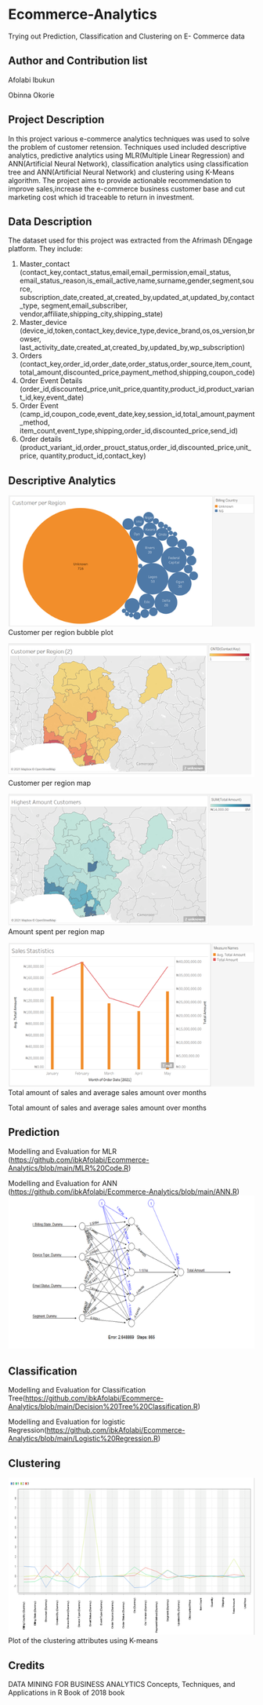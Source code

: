 # Ecommerce-Analytics
Trying out Prediction, Classification and Clustering  on E- Commerce data

Author and Contribution list
----------------------------
Afolabi Ibukun

Obinna Okorie


Project Description
-------------------
In this project various e-commerce analytics techniques was used to solve the problem of customer retension. Techniques used included descriptive analytics, predictive analytics using MLR(Multiple Linear Regression) and ANN(Artificial Neural Network), classification analytics using classification tree and ANN(Artificial Neural Network) and clustering using K-Means algorithm.
The project aims to provide actionable recommendation to improve sales,increase the e-commerce business customer base and cut marketing cost which id traceable to return in investment. 


Data Description
----------------
The dataset used for this project was extracted from the Afrimash DEngage platform. They include:
1.	Master_contact 
(contact_key,contact_status,email,email_permission,email_status, email_status_reason,is_email_active,name,surname,gender,segment,source, subscription_date,created_at,created_by,updated_at,updated_by,contact_type, segment,email_subscriber, vendor,affiliate,shipping_city,shipping_state)
2.	Master_device             
(device_id,token,contact_key,device_type,device_brand,os,os_version,browser, last_activity_date,created_at,created_by,updated_by,wp_subscription)
3.	Orders
(contact_key,order_id,order_date,order_status,order_source,item_count, total_amount,discounted_price,payment_method,shipping,coupon_code)
4.	Order Event Details
(order_id,discounted_price,unit_price,quantity,product_id,product_variant_id,key,event_date)
5.	Order Event
(camp_id,coupon_code,event_date,key,session_id,total_amount,payment_method, item_count,event_type,shipping,order_id,discounted_price,send_id)
6.	Order details
(product_variant_id,order_prouct_status,order_id,discounted_price,unit_price, quantity,product_id,contact_key)


Descriptive Analytics
---------------------
![](images/image1.png)
Customer per region bubble plot


![](images/image2.png)
Customer per region map

![](images/image3.png)
Amount spent per region map

![](images/image4.png)
Total amount of sales and average sales amount over months




Total amount of sales and average sales amount over months

Prediction
-----------
Modelling and Evaluation for MLR (https://github.com/ibkAfolabi/Ecommerce-Analytics/blob/main/MLR%20Code.R)

Modelling and Evaluation for ANN (https://github.com/ibkAfolabi/Ecommerce-Analytics/blob/main/ANN.R)
![](images/image5.png)

Classification
--------------
Modelling and Evaluation for Classification Tree(https://github.com/ibkAfolabi/Ecommerce-Analytics/blob/main/Decision%20Tree%20Classification.R)

Modelling and Evaluation for logistic Regression(https://github.com/ibkAfolabi/Ecommerce-Analytics/blob/main/Logistic%20Regression.R)


Clustering
----------
![](images/image8.png)
Plot of the clustering attributes using K-means


Credits
-------
DATA MINING FOR BUSINESS ANALYTICS Concepts, Techniques, and Applications in R Book of 2018 book

